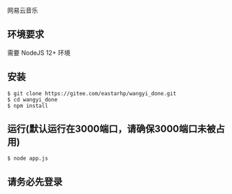 
网易云音乐 

## 环境要求

需要 NodeJS 12+ 环境

## 安装

```shell
$ git clone https://gitee.com/eastarhp/wangyi_done.git
$ cd wangyi_done
$ npm install
```

## 运行(默认运行在3000端口，请确保3000端口未被占用)
```shell
$ node app.js
```
## 请务必先登录
